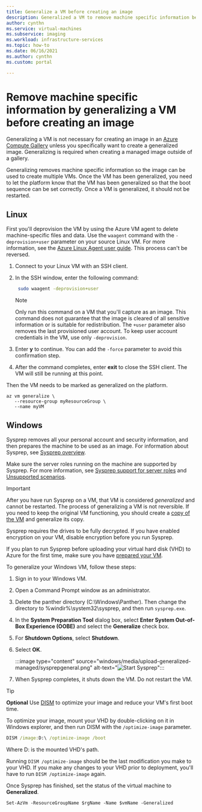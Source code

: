 ```yaml
---
title: Generalize a VM before creating an image
description: Generalized a VM to remove machine specific information before creating an image. 
author: cynthn
ms.service: virtual-machines
ms.subservice: imaging
ms.workload: infrastructure-services
ms.topic: how-to
ms.date: 06/16/2021
ms.author: cynthn
ms.custom: portal

---
```


# Remove machine specific information by generalizing a VM before creating an image

Generalizing a VM is not necessary for creating an image in an [Azure Compute Gallery](shared-image-galleries.md#generalized-and-specialized-images) unless you specifically want to create a generalized image. Generalizing is required when creating a managed image outside of a gallery.

Generalizing removes machine specific information so the image can be used to create multiple VMs. Once the VM has been generalized, you need to let the platform know that the VM has been generalized so that the boot sequence can be set correctly. Once a VM is generalized, it should not be restarted.


## Linux

First you'll deprovision the VM by using the Azure VM agent to delete machine-specific files and data. Use the `waagent` command with the `-deprovision+user` parameter on your source Linux VM. For more information, see the [Azure Linux Agent user guide](./extensions/agent-linux.md). This process can't be reversed.

1. Connect to your Linux VM with an SSH client.
2. In the SSH window, enter the following command:
   ```bash
    sudo waagent -deprovision+user
   ```
   > [!NOTE]
   > Only run this command on a VM that you'll capture as an image. This command does not guarantee that the image is cleared of all sensitive information or is suitable for redistribution. The `+user` parameter also removes the last provisioned user account. To keep user account credentials in the VM, use only `-deprovision`.
 
3. Enter **y** to continue. You can add the `-force` parameter to avoid this confirmation step.
4. After the command completes, enter **exit** to close the SSH client.  The VM will still be running at this point.


Then the VM needs to be marked as generalized on the platform. 

```azurecli-interactive
az vm generalize \
   --resource-group myResourceGroup \
   --name myVM
```

## Windows 

Sysprep removes all your personal account and security information, and then prepares the machine to be used as an image. For information about Sysprep, see [Sysprep overview](/windows-hardware/manufacture/desktop/sysprep--system-preparation--overview).

Make sure the server roles running on the machine are supported by Sysprep. For more information, see [Sysprep support for server roles](/windows-hardware/manufacture/desktop/sysprep-support-for-server-roles) and [Unsupported scenarios](/windows-hardware/manufacture/desktop/sysprep--system-preparation--overview#unsupported-scenarios). 

> [!IMPORTANT]
> After you have run Sysprep on a VM, that VM is considered *generalized* and cannot be restarted. The process of generalizing a VM is not reversible. If you need to keep the original VM functioning, you should create a [copy of the VM](./windows/create-vm-specialized.md#option-3-copy-an-existing-azure-vm) and generalize its copy. 
>
> Sysprep requires the drives to be fully decrypted. If you have enabled encryption on your VM, disable encryption before you run Sysprep.
>
> If you plan to run Sysprep before uploading your virtual hard disk (VHD) to Azure for the first time, make sure you have [prepared your VM](./windows/prepare-for-upload-vhd-image.md).  
> 
> 

To generalize your Windows VM, follow these steps:

1. Sign in to your Windows VM.
   
2. Open a Command Prompt window as an administrator. 

3. Delete the panther directory (C:\Windows\Panther). Then change the directory to %windir%\system32\sysprep, and then run `sysprep.exe`.
   
4. In the **System Preparation Tool** dialog box, select **Enter System Out-of-Box Experience (OOBE)** and select the **Generalize** check box.
   
5. For **Shutdown Options**, select **Shutdown**.
   
6. Select **OK**.
   
    :::image type="content" source="windows/media/upload-generalized-managed/sysprepgeneral.png" alt-text="![Start Sysprep](./media/upload-generalized-managed/sysprepgeneral.png)":::

6. When Sysprep completes, it shuts down the VM. Do not restart the VM.

> [!TIP]
> **Optional** Use [DISM](/windows-hardware/manufacture/desktop/dism-optimize-image-command-line-options) to optimize your image and reduce your VM's first boot time.
>
> To optimize your image, mount your VHD by double-clicking on it in Windows explorer, and then run DISM with the `/optimize-image` parameter.
>
> ```cmd
> DISM /image:D:\ /optimize-image /boot
> ```
> Where D: is the mounted VHD's path.
>
> Running `DISM /optimize-image` should be the last modification you make to your VHD. If you make any changes to your VHD prior to deployment, you'll have to run `DISM /optimize-image` again.

Once Sysprep has finished, set the status of the virtual machine to **Generalized**.
   
```azurepowershell-interactive
Set-AzVm -ResourceGroupName $rgName -Name $vmName -Generalized
```
